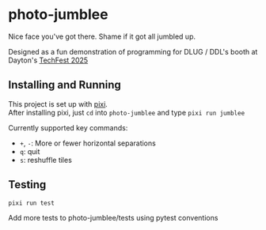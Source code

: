 # photo-jumblee
Nice face you've got there. Shame if it got all jumbled up.

Designed as a fun demonstration of programming for
DLUG / DDL's booth at  
Dayton's [TechFest 2025](http://www.techfestdayton.org/)

## Installing and Running

This project is set up with 
[pixi](https://pixi.sh/latest/#installation).  
After installing pixi, just `cd` into 
`photo-jumblee` and type `pixi run jumblee`

Currently supported key commands:

- `+`, `-`: More or fewer horizontal separations
- `q`: quit
- `s`: reshuffle tiles

## Testing

`pixi run test` 

Add more tests to photo-jumblee/tests using 
pytest conventions